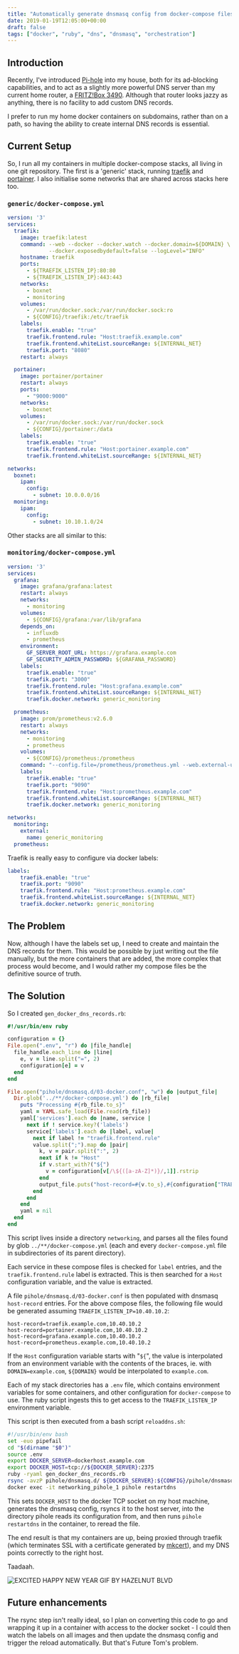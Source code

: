 ```yaml
---
title: "Automatically generate dnsmasq config from docker-compose files"
date: 2019-01-19T12:05:00+00:00
draft: false
tags: ["docker", "ruby", "dns", "dnsmasq", "orchestration"]
---
```

## Introduction

Recently, I've introduced [Pi-hole](https://pi-hole.net/) into my house, both for its ad-blocking capabilities, and to act as a slightly more powerful DNS server than my current home router, a [FRITZ!Box 3490](https://en.avm.de/products/fritzbox/fritzbox-3490/). Although that router looks jazzy as anything, there is no facility to add custom DNS records.

I prefer to run my home docker containers on subdomains, rather than on a path, so having the ability to create internal DNS records is essential.

## Current Setup

So, I run all my containers in multiple docker-compose stacks, all living in one git repository. The first is a 'generic' stack, running [traefik](https://hub.docker.com/_/traefik) and [portainer](https://hub.docker.com/r/portainer/portainer/). I also initialise some networks that are shared across stacks here too.

### `generic/docker-compose.yml`

```yaml
version: '3'
services:
  traefik:
    image: traefik:latest
    command: --web --docker --docker.watch --docker.domain=${DOMAIN} \
             --docker.exposedbydefault=false --logLevel="INFO"
    hostname: traefik
    ports:
      - ${TRAEFIK_LISTEN_IP}:80:80
      - ${TRAEFIK_LISTEN_IP}:443:443
    networks:
      - boxnet
      - monitoring
    volumes:
      - /var/run/docker.sock:/var/run/docker.sock:ro
      - ${CONFIG}/traefik:/etc/traefik
    labels:
      traefik.enable: "true"
      traefik.frontend.rule: "Host:traefik.example.com"
      traefik.frontend.whiteList.sourceRange: ${INTERNAL_NET}
      traefik.port: "8080"
    restart: always

  portainer:
    image: portainer/portainer
    restart: always
    ports:
      - "9000:9000"
    networks:
      - boxnet
    volumes:
      - /var/run/docker.sock:/var/run/docker.sock
      - ${CONFIG}/portainer:/data
    labels:
      traefik.enable: "true"
      traefik.frontend.rule: "Host:portainer.example.com"
      traefik.frontend.whiteList.sourceRange: ${INTERNAL_NET}

networks:
  boxnet:
    ipam:
      config:
        - subnet: 10.0.0.0/16
  monitoring:
    ipam:
      config:
        - subnet: 10.10.1.0/24
```

Other stacks are all similar to this:

### `monitoring/docker-compose.yml`

```yaml
version: '3'
services:
  grafana:
    image: grafana/grafana:latest
    restart: always
    networks:
      - monitoring
    volumes:
      - ${CONFIG}/grafana:/var/lib/grafana
    depends_on:
      - influxdb
      - prometheus
    environment:
      GF_SERVER_ROOT_URL: https://grafana.example.com
      GF_SECURITY_ADMIN_PASSWORD: ${GRAFANA_PASSWORD}
    labels:
      traefik.enable: "true"
      traefik.port: "3000"
      traefik.frontend.rule: "Host:grafana.example.com"
      traefik.frontend.whiteList.sourceRange: ${INTERNAL_NET}
      traefik.docker.network: generic_monitoring

  prometheus:
    image: prom/prometheus:v2.6.0
    restart: always
    networks:
      - monitoring
      - prometheus
    volumes:
      - ${CONFIG}/prometheus:/prometheus
    command: "--config.file=/prometheus/prometheus.yml --web.external-url=http://localhost/prometheus"
    labels:
      traefik.enable: "true"
      traefik.port: "9090"
      traefik.frontend.rule: "Host:prometheus.example.com"
      traefik.frontend.whiteList.sourceRange: ${INTERNAL_NET}
      traefik.docker.network: generic_monitoring

networks:
  monitoring:
    external:
      name: generic_monitoring
  prometheus:
```

Traefik is really easy to configure via docker labels:

```yaml
labels:
    traefik.enable: "true"
    traefik.port: "9090"
    traefik.frontend.rule: "Host:prometheus.example.com"
    traefik.frontend.whiteList.sourceRange: ${INTERNAL_NET}
    traefik.docker.network: generic_monitoring
```

## The Problem

Now, although I have the labels set up, I need to create and maintain the DNS records for them. This would be possible by just writing out the file manually, but the more containers that are added, the more complex that process would become, and I would rather my compose files be the definitive source of truth.

## The Solution

So I created `gen_docker_dns_records.rb`:

```ruby
#!/usr/bin/env ruby

configuration = {}
File.open(".env", "r") do |file_handle|
  file_handle.each_line do |line|
    e, v = line.split("=", 2)
    configuration[e] = v
  end
end

File.open("pihole/dnsmasq.d/03-docker.conf", "w") do |output_file|
  Dir.glob('../**/docker-compose.yml') do |rb_file|
    puts "Processing #{rb_file.to_s}"
    yaml = YAML.safe_load(File.read(rb_file))
    yaml['services'].each do |name, service |
      next if ! service.key?('labels')
      service['labels'].each do |label, value|
        next if label != "traefik.frontend.rule"
        value.split(";").map do |pair|
          k, v = pair.split(":", 2)
          next if k != "Host"
          if v.start_with?("${")
            v = configuration[v[/\${([a-zA-Z]*)}/,1]].rstrip
          end
          output_file.puts("host-record=#{v.to_s},#{configuration["TRAEFIK_LISTEN_IP"].to_s}")
        end
      end
    end
    yaml = nil
  end
end
```

This script lives inside a directory `networking`, and parses all the files found by glob `../**/docker-compose.yml` (each and every `docker-compose.yml` file in subdirectories of its parent directory).

Each service in these compose files is checked for `label` entries, and the `traefik.frontend.rule` label is extracted. This is then searched for a `Host` configuration variable, and the value is extracted.

A file `pihole/dnsmasq.d/03-docker.conf` is then populated with dnsmasq `host-record` entries. For the above compose files, the following file would be generated assuming `TRAEFIK_LISTEN_IP=10.40.10.2`:

```markup
host-record=traefik.example.com,10.40.10.2
host-record=portainer.example.com,10.40.10.2
host-record=grafana.example.com,10.40.10.2
host-record=prometheus.example.com,10.40.10.2
```

If the `Host` configuration variable starts with "`${`", the value is interpolated from an environment variable with the contents of the braces, ie. with `DOMAIN=example.com`, `${DOMAIN}` would be interpolated to `example.com`.

Each of my stack directories has a `.env` file, which contains environment variables for some containers, and other configuration for `docker-compose` to use. The ruby script ingests this to get access to the `TRAEFIK_LISTEN_IP` environment variable.

This script is then executed from a bash script `reloaddns.sh`:

```bash
#!/usr/bin/env bash
set -euo pipefail
cd "$(dirname "$0")"
source .env
export DOCKER_SERVER=dockerhost.example.com
export DOCKER_HOST=tcp://${DOCKER_SERVER}:2375
ruby -ryaml gen_docker_dns_records.rb
rsync -avzP pihole/dnsmasq.d/ ${DOCKER_SERVER}:${CONFIG}/pihole/dnsmasq.d/
docker exec -it networking_pihole_1 pihole restartdns
```

This sets `DOCKER_HOST` to the docker TCP socket on my host machine, generates the dnsmasq config, rsyncs it to the host server, into the directory pihole reads its configuration from, and then runs `pihole restartdns` in the container, to reread the file.

The end result is that my containers are up, being proxied through traefik (which terminates SSL with a certificate generated by [mkcert](https://github.com/FiloSottile/mkcert)), and my DNS points correctly to the right host.

Taadaah.

![EXCITED HAPPY NEW YEAR GIF BY HAZELNUT BLVD](https://media.giphy.com/media/l46CvRFB1GqPYAOis/giphy.gif)

## Future enhancements

The rsync step isn't really ideal, so I plan on converting this code to go and wrapping it up in a container with access to the docker socket - I could then watch the labels on all images and then update the dnsmasq config and trigger the reload automatically. But that's Future Tom's problem.
